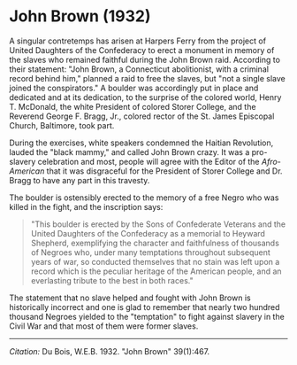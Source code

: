 # John Brown (1932)

A singular contretemps has arisen at Harpers Ferry from the project of United Daughters of the Confederacy to erect a monument in memory of the slaves who remained faithful during the John Brown raid. According to their statement: "John Brown, a Connecticut abolitionist, with a criminal record behind him," planned a raid to free the slaves, but "not a single slave joined the conspirators." A boulder was accordingly put in place and dedicated and at its dedication, to the surprise of the colored world, Henry T. McDonald, the white President of colored Storer College, and the Reverend George F. Bragg, Jr., colored rector of the St. James Episcopal Church, Baltimore, took part.

During the exercises, white speakers condemned the Haitian Revolution, lauded the "black mammy," and called John Brown crazy. It was a pro-slavery celebration and most, people will agree with the Editor of the *Afro-American* that it was disgraceful for the President of Storer College and Dr. Bragg to have any part in this travesty.

The boulder is ostensibly erected to the memory of a free Negro who was killed in the fight, and the inscription says:

> "This boulder is erected by the Sons of Confederate Veterans and the United Daughters of the Confederacy as a memorial to Heyward Shepherd, exemplifying the character and faithfulness of thousands of Negroes who, under many temptations throughout subsequent years of war, so conducted themselves that no stain was left upon a record which is the peculiar heritage of the American people, and an everlasting tribute to the best in both races."

The statement that no slave helped and fought with John Brown is historically incorrect and one is glad to remember that nearly two hundred thousand Negroes yielded to the "temptation" to fight against slavery in the Civil War and that most of them were former slaves.


_________________
*Citation:* Du Bois, W.E.B. 1932. "John Brown" 39(1):467.